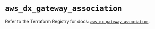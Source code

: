 # `aws_dx_gateway_association`

Refer to the Terraform Registry for docs: [`aws_dx_gateway_association`](https://registry.terraform.io/providers/hashicorp/aws/6.9.0/docs/resources/dx_gateway_association).
